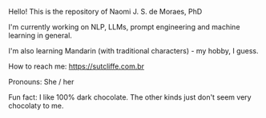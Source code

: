 
Hello! This is the repository of Naomi J. S. de Moraes, PhD

I'm currently working on NLP, LLMs, prompt engineering and machine learning in general.

I'm also learning Mandarin (with traditional characters) - my hobby, I guess.

How to reach me: https://sutcliffe.com.br

Pronouns: She / her

Fun fact: I like 100% dark chocolate. The other kinds just don't seem very chocolaty to me.
